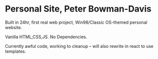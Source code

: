 # Personal Site, Peter Bowman-Davis

Built in 24hr, first real web project, Win98/Classic OS-themed personal website. 

Vanilla HTML,CSS,JS. No Dependencies.

Currently awful code, working to cleanup – will also rewrite in react to use templates.